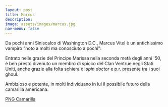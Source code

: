 ```yaml
---
layout: post
title: Marcus
description:
image: assets/images/marcus.jpg
nav-menu: false
---
```


Da pochi anni Siniscalco di Washington D.C., Marcus Vitel è un antichissimo vampiro "noto a molti ma conosciuto a pochi": 

Entrato nelle grazie del Principe Marissa nella seconda metà degli anni '50, è ben presto divenuto un membro di spicco del Clan Ventrue negli Stati Uniti, anche grazie alla folta schiera di _spin doctor_ e p.r. presente tra i suoi ghoul.

Ambizioso e potente, in molti individuano in lui il possibile futuro della camarilla americana.

<a href="http://xabacadabra.com/cursed-legacy/png-camarilla.html" class="button back">PNG Camarilla</a>   